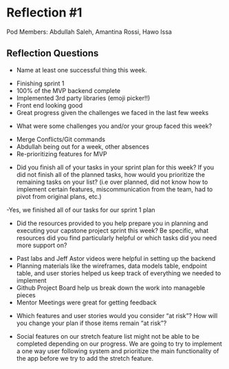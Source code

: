 # Reflection #1

Pod Members: Abdullah Saleh, Amantina Rossi, Hawo Issa

## Reflection Questions

* Name at least one successful thing this week.

 - Finishing sprint 1
 - 100% of the MVP backend complete
 - Implemented 3rd party libraries (emoji picker!!)
 - Front end looking good
 - Great progress given the challenges we faced in the last few weeks

* What were some challenges you and/or your group faced this week?

 - Merge Conflicts/Git commands
 - Abdullah being out for a week, other absences 
 - Re-prioritizing features for MVP

* Did you finish all of your tasks in your sprint plan for this week? If you did not finish all of the planned tasks, how would you prioritize the remaining tasks on your list?  (i.e over planned, did not know how to implement certain features, miscommunication from the team, had to pivot from original plans, etc.)

 -Yes, we finished all of our tasks for our sprint 1 plan

* Did the resources provided to you help prepare you in planning and executing your capstone project sprint this week? Be specific, what resources did you find particularly helpful or which tasks did you need more support on?

 - Past labs and Jeff Astor videos were helpful in setting up the backend
 - Planning materials like the wireframes, data models table, endpoint table, and user stories helped us keep track of everything we needed to implement
 - Github Project Board help us break down the work into manageble pieces
 - Mentor Meetings were great for getting feedback
 

* Which features and user stories would you consider “at risk”? How will you change your plan if those items remain “at risk”?

 - Social features on our stretch feature list might not be able to be completed depending on our progress. We are going to try to implement a one way user following system and prioritize the main functionality of the app before we try to add the stretch feature. 
